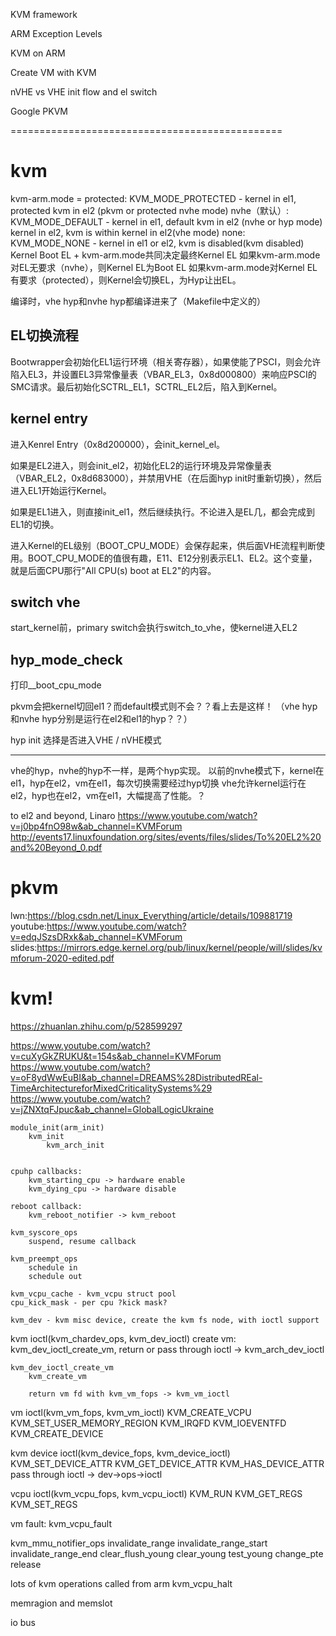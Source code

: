 
KVM framework


ARM Exception Levels


KVM on ARM


Create VM with KVM


nVHE vs VHE
	init flow and el switch


Google PKVM












===============================================


# kvm


kvm-arm.mode =
	protected: 	KVM_MODE_PROTECTED 	- kernel in el1, protected kvm in el2 (pkvm or protected nvhe mode)
	nvhe（默认）: 	KVM_MODE_DEFAULT 	- kernel in el1, default kvm in el2 (nvhe or hyp mode)
						  kernel in el2, kvm is within kernel in el2(vhe mode)
	none: 		KVM_MODE_NONE 		- kernel in el1 or el2, kvm is disabled(kvm disabled)
Kernel Boot EL + kvm-arm.mode共同决定最终Kernel EL
如果kvm-arm.mode对EL无要求（nvhe），则Kernel EL为Boot EL
如果kvm-arm.mode对Kernel EL有要求（protected），则Kernel会切换EL，为Hyp让出EL。


编译时，vhe hyp和nvhe hyp都编译进来了（Makefile中定义的）

EL切换流程
-------------------
Bootwrapper会初始化EL1运行环境（相关寄存器），如果使能了PSCI，则会允许陷入EL3，并设置EL3异常像量表（VBAR_EL3，0x8d000800）来响应PSCI的SMC请求。最后初始化SCTRL_EL1，SCTRL_EL2后，陷入到Kernel。

kernel entry
-------------------
进入Kenrel Entry（0x8d200000），会init_kernel_el。

如果是EL2进入，则会init_el2，初始化EL2的运行环境及异常像量表（VBAR_EL2，0x8d683000），并禁用VHE（在后面hyp init时重新切换），然后进入EL1开始运行Kernel。

如果是EL1进入，则直接init_el1，然后继续执行。不论进入是EL几，都会完成到EL1的切换。

进入Kernel的EL级别（BOOT_CPU_MODE）会保存起来，供后面VHE流程判断使用。BOOT_CPU_MODE的值很有趣，E11、E12分别表示EL1、EL2。这个变量，就是后面CPU那行"All CPU(s) boot at EL2"的内容。

switch vhe
----------------------
start_kernel前，primary switch会执行switch_to_vhe，使kernel进入EL2

hyp_mode_check
----------------------
打印__boot_cpu_mode

pkvm会把kernel切回el1？而default模式则不会？？看上去是这样！
（vhe hyp和nvhe hyp分别是运行在el2和el1的hyp？？）

hyp init
选择是否进入VHE / nVHE模式


-------------------------------------------------

vhe的hyp，nvhe的hyp不一样，是两个hyp实现。
以前的nvhe模式下，kernel在el1，hyp在el2，vm在el1，每次切换需要经过hyp切换
vhe允许kernel运行在el2，hyp也在el2，vm在el1，大幅提高了性能。？

to el2 and beyond, Linaro
https://www.youtube.com/watch?v=j0bp4fnO98w&ab_channel=KVMForum
http://events17.linuxfoundation.org/sites/events/files/slides/To%20EL2%20and%20Beyond_0.pdf


pkvm
===============

lwn:https://blog.csdn.net/Linux_Everything/article/details/109881719
youtube:https://www.youtube.com/watch?v=edqJSzsDRxk&ab_channel=KVMForum
slides:https://mirrors.edge.kernel.org/pub/linux/kernel/people/will/slides/kvmforum-2020-edited.pdf


kvm!
================
https://zhuanlan.zhihu.com/p/528599297

https://www.youtube.com/watch?v=cuXyGkZRUKU&t=154s&ab_channel=KVMForum
https://www.youtube.com/watch?v=oF8ydWwEuBI&ab_channel=DREAMS%28DistributedREal-TimeArchitectureforMixedCriticalitySystems%29
https://www.youtube.com/watch?v=jZNXtqFJpuc&ab_channel=GlobalLogicUkraine


```
module_init(arm_init)
	kvm_init
		kvm_arch_init


cpuhp callbacks:
	kvm_starting_cpu -> hardware enable
	kvm_dying_cpu -> hardware disable

reboot callback:
	kvm_reboot_notifier -> kvm_reboot

kvm_syscore_ops
	suspend, resume callback

kvm_preempt_ops
	schedule in
	schedule out

kvm_vcpu_cache - kvm_vcpu struct pool
cpu_kick_mask - per cpu ?kick mask?

kvm_dev - kvm misc device, create the kvm fs node, with ioctl support
```

kvm ioctl(kvm_chardev_ops, kvm_dev_ioctl)
	create vm: kvm_dev_ioctl_create_vm, return <vm fd>
	or pass through ioctl -> kvm_arch_dev_ioctl

```
kvm_dev_ioctl_create_vm
	kvm_create_vm

	return vm fd with kvm_vm_fops -> kvm_vm_ioctl
```

vm ioctl(kvm_vm_fops, kvm_vm_ioctl)
	KVM_CREATE_VCPU
	KVM_SET_USER_MEMORY_REGION
	KVM_IRQFD
	KVM_IOEVENTFD
	KVM_CREATE_DEVICE


kvm device ioctl(kvm_device_fops, kvm_device_ioctl)
	KVM_SET_DEVICE_ATTR
	KVM_GET_DEVICE_ATTR
	KVM_HAS_DEVICE_ATTR
	pass through ioctl -> dev->ops->ioctl


vcpu ioctl(kvm_vcpu_fops, kvm_vcpu_ioctl)
	KVM_RUN
	KVM_GET_REGS
	KVM_SET_REGS


vm fault: kvm_vcpu_fault

kvm_mmu_notifier_ops
	invalidate_range
	invalidate_range_start
	invalidate_range_end
	clear_flush_young
	clear_young
	test_young
	change_pte
	release

lots of kvm operations called from arm
	kvm_vcpu_halt

memragion and memslot

io bus